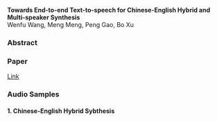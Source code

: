 **Towards End-to-end Text-to-speech for Chinese-English Hybrid and Multi-speaker Synthesis**   
Wenfu Wang, Meng Meng, Peng Gao, Bo Xu

### Abstract

### Paper
[Link](http://www.baidu.com)

### Audio Samples
####   1. Chinese-English Hybrid Sybthesis
